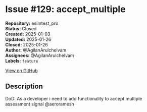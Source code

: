 # Issue #129: accept_multiple

**Repository:** esimtest_pro  
**Status:** Closed  
**Created:** 2025-01-03  
**Updated:** 2025-01-26  
**Closed:** 2025-01-26  
**Author:** @AgilanArulchelvam  
**Assignees:** @AgilanArulchelvam  
**Labels:** `feature`  

[View on GitHub](https://github.com/Simtestlab/esimtest_pro/issues/129)

## Description

DoD:
As a developer i need to add functionality to accept multiple assessment signal @aeroramesh 